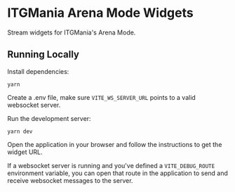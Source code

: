 # ITGMania Arena Mode Widgets

Stream widgets for ITGMania's Arena Mode.

## Running Locally

Install dependencies:

```
yarn
```

Create a .env file, make sure `VITE_WS_SERVER_URL` points to a valid websocket server.

Run the development server:

```
yarn dev
```

Open the application in your browser and follow the instructions to get the widget URL.

If a websocket server is running and you've defined a `VITE_DEBUG_ROUTE` environment variable, you can open that route in the application to send and receive websocket messages to the server.
